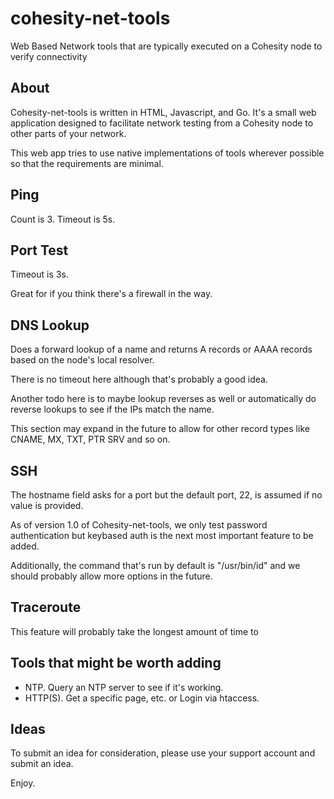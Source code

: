 # cohesity-net-tools
Web Based Network tools that are typically executed on a Cohesity node to verify connectivity

## About
Cohesity-net-tools is written in HTML, Javascript, and Go. It's a small web application designed to facilitate network testing from a Cohesity node to other parts of your network.

This web app tries to use native implementations of tools wherever possible so that the requirements are minimal.

## Ping
Count is 3.
Timeout is 5s.

## Port Test
Timeout is 3s.

Great for if you think there's a firewall in the way. 

## DNS Lookup
Does a forward lookup of a name and returns A records or AAAA records based on the node's local resolver. 

There is no timeout here although that's probably a good idea.

Another todo here is to maybe lookup reverses as well or automatically do reverse lookups to see if the IPs match the name.

This section may expand in the future to allow for other record types like CNAME, MX, TXT, PTR SRV and so on.

## SSH
The hostname field asks for a port but the default port, 22, is assumed if no value is provided.

As of version 1.0 of Cohesity-net-tools, we only test password authentication but keybased auth is the next most important feature to be added.

Additionally, the command that's run by default is "/usr/bin/id" and we should probably allow more options in the future.

## Traceroute
This feature will probably take the longest amount of time to 

## Tools that might be worth adding
- NTP. Query an NTP server to see if it's working.
- HTTP(S). Get a specific page, etc. or Login via htaccess.

## Ideas
To submit an idea for consideration, please use your support account and submit an idea.

Enjoy.
